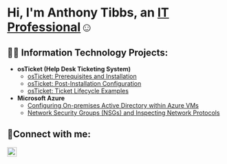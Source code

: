 <h1>Hi, I'm Anthony Tibbs, an <a href="https://www.linkedin.com/feed/">IT Professional</a>☺</h1>

<h2>👨‍💻 Information Technology Projects:</h2>

- <b>osTicket (Help Desk Ticketing System)</b>
  - [osTicket: Prerequisites and Installation](https://github.com/AnthonyTibbs/osticket-prereqs)
  - [osTicket: Post-Installation Configuration](https://github.com/AnthonyTibbs/osTicket-Post-Installation)
  - [osTicket: Ticket Lifecycle Examples](https://github.com/AnthonyTibbs/ticket-lifecycle)
- <b>Microsoft Azure</b>
  - [Configuring On-premises Active Directory within Azure VMs](https://github.com/AnthonyTibbs/configure-ad)
  - [Network Security Groups (NSGs) and Inspecting Network Protocols](https://github.com/AnthonyTibbs/azure-network-protocols)

<h2>🤳Connect with me:</h2>

[<img align="left" alt="Josh | LinkedIn" width="22px" src="https://cdn.jsdelivr.net/npm/simple-icons@v3/icons/linkedin.svg" />][linkedin]

[linkedin]: https://www.linkedin.com/feed/

